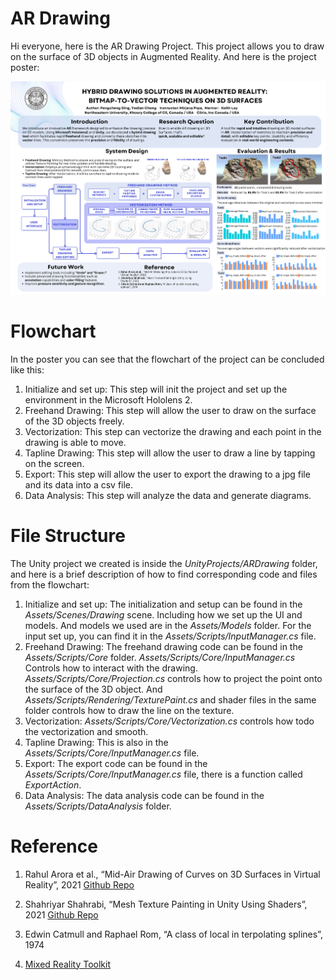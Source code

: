 # AR Drawing

Hi everyone, here is the AR Drawing Project. This project allows you to draw on the surface of 3D objects in Augmented Reality. And here is the project poster:

![alt text](image.png)

# Flowchart

In the poster you can see that the flowchart of the project can be concluded like this:

1. Initialize and set up: This step will init the project and set up the environment in the Microsoft Hololens 2.
2. Freehand Drawing: This step will allow the user to draw on the surface of the 3D objects freely.
3. Vectorization: This step can vectorize the drawing and each point in the drawing is able to move.
4. Tapline Drawing: This step will allow the user to draw a line by tapping on the screen.
5. Export: This step will allow the user to export the drawing to a jpg file and its data into a csv file.
6. Data Analysis: This step will analyze the data and generate diagrams.

# File Structure

The Unity project we created is inside the *UnityProjects/ARDrawing* folder, and here is a brief description of how to find corresponding code and files from the flowchart:

1. Initialize and set up: The initialization and setup can be found in the *Assets/Scenes/Drawing* scene. Including how we set up the UI and models. And models we used are in the *Assets/Models* folder. For the input set up, you can find it in the *Assets/Scripts/InputManager.cs* file.
2. Freehand Drawing: The freehand drawing code can be found in the *Assets/Scripts/Core* folder. *Assets/Scripts/Core/InputManager.cs* Controls how to interact with the drawing. *Assets/Scripts/Core/Projection.cs* controls how to project the point onto the surface of the 3D object. And *Assets/Scripts/Rendering/TexturePaint.cs* and shader files in the same folder controls how to draw the line on the texture.
3. Vectorization: *Assets/Scripts/Core/Vectorization.cs* controls how todo the vectorization and smooth.
4. Tapline Drawing: This is also in the *Assets/Scripts/Core/InputManager.cs* file.
5. Export: The export code can be found in the *Assets/Scripts/Core/InputManager.cs* file, there is a function called *ExportAction*.
6. Data Analysis: The data analysis code can be found in the *Assets/Scripts/DataAnalysis* folder.

# Reference

1. Rahul Arora et al., “Mid-Air Drawing of Curves on 3D Surfaces in
Virtual Reality”, 2021 [Github Repo](https://github.com/rarora7777/curve-on-surface-drawing-vr)

2. Shahriyar Shahrabi, “Mesh Texture Painting in Unity Using
Shaders”, 2021 [Github Repo](https://github.com/IRCSS/TexturePaint)

3. Edwin Catmull and Raphael Rom, “A class of local in terpolating
splines”, 1974

4. [Mixed Reality Toolkit](https://github.com/MixedRealityToolkit/MixedRealityToolkit-Unity)